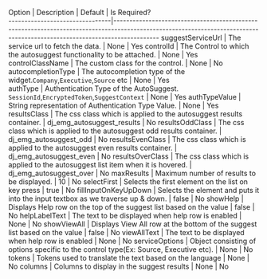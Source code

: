 ﻿   Option						|  Description																												| 	Default						| Is Required?								
--------------------------------|--------------------------------------------------------------------------------------------------------------------------------------------------------------------------
suggestServiceUrl				| The service url to fetch the data.																						| None							| Yes
controlId						| The Control to which the autosuggest functionality to be attached.														| None							| Yes
controlClassName				| The custom class for the control.																							| None							| No
autocompletionType				| The autocompletion type of the widget.<code>Company</code>,<code>Executive</code>,<code>Source</code> etc					| None							| Yes								  
authType						| Authentication Type of the AutoSuggest. <code>SessionId</code>,<code>EncryptedToken</code>,<code>SuggestContext</code>	| None							| Yes
authTypeValue					| String representation of Authentication Type Value.																		| None							| Yes
resultsClass					| The css class which is applied to the autosuggest results container.														| dj_emg_autosuggest_results	| No
resultsOddClass					| The css class which is applied to the autosuggest odd results container.													| dj_emg_autosuggest_odd		| No
resultsEvenClass				| The css class which is applied to the autosuggest even results container.													| dj_emg_autosuggest_even		| No
resultsOverClass				| The css class which is applied to the autosuggest list item when it is hovered.											| dj_emg_autosuggest_over		| No
maxResults						| Maximum number of results to be displayed.																				| 10							| No
selectFirst						| Selects the first element on the list on key press																		| true							| No
fillInputOnKeyUpDown			| Selects the element and puts it into the input textbox as we traverse up & down.											| false							| No
showHelp						| Displays Help row on the top of the suggest list based on the value														| false							| No
helpLabelText					| The text to be displayed when help row is enabled																			| None							| No
showViewAll						| Displays View All row at the bottom of the suggest list based on the value												| false							| No
viewAllText						| The text to be displayed when help row is enabled																			| None							| No
serviceOptions					| Object consisting of options specific to the control type(Ex: Source, Executive etc).										| None							| No
tokens							| Tokens used to translate the text based on the language																	| None							| No
columns							| Columns to display in the suggest results		 																			| None							| No